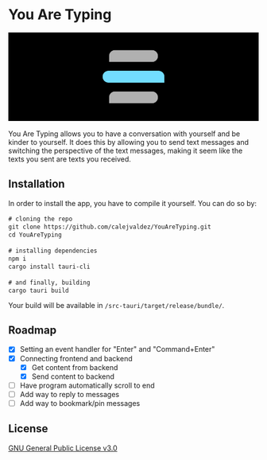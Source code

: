 # You Are Typing

![You Are Typing header](.github/header.png)

You Are Typing allows you to have a conversation with yourself and be kinder to
yourself. It does this by allowing you to send text messages and switching
the perspective of the text messages, making it seem like the texts you sent are
texts you received.

## Installation

In order to install the app, you have to compile it yourself. You can do so by:

```shell
# cloning the repo
git clone https://github.com/calejvaldez/YouAreTyping.git
cd YouAreTyping

# installing dependencies
npm i
cargo install tauri-cli

# and finally, building
cargo tauri build
```

Your build will be available in `/src-tauri/target/release/bundle/`.

## Roadmap

- [x] Setting an event handler for "Enter" and "Command+Enter"
- [x] Connecting frontend and backend
  - [x] Get content from backend
  - [x] Send content to backend
- [ ] Have program automatically scroll to end
- [ ] Add way to reply to messages
- [ ] Add way to bookmark/pin messages

## License

[GNU General Public License v3.0](https://choosealicense.com/licenses/gpl-3.0/)
